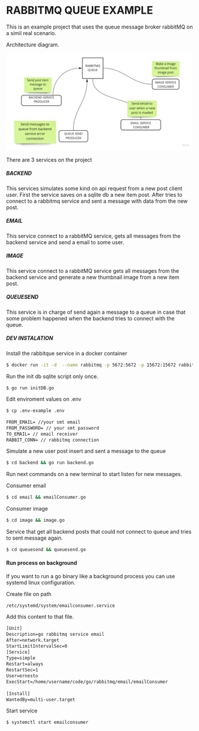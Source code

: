 # RABBITMQ QUEUE EXAMPLE 

This is an example project that uses the queue message broker rabbitMQ on a simil real scenario.

Architecture diagram.

![Alt text](architecture.jpg?raw=true "Title")

There are 3 services on the project

##### BACKEND
This services simulates some kind on api request from a new post client user.
First the service saves on a sqlite db a new item post.
After tries to connect to a rabbitmq service and sent a message with data from the new post.

##### EMAIL 
This service connect to a rabbitMQ service, gets all messages from the backend service and send a email to some user.

##### IMAGE 
This service connect to a rabbitMQ service gets all messages from the backend service and generate a new thumbnail image from a new item post.

##### QUEUESEND
This service is in charge of send again a message to a queue in case that some problem happened when the backend tries to connect with the queue.

##### DEV INSTALATION
Install the rabbitque service in a docker container

```sh
$ docker run -it -d  --name rabbitmq -p 5672:5672 -p 15672:15672 rabbitmq:3-management
```

Run the init db sqlite script only once.
```sh
$ go run initDB.go
```

Edit enviroment values on .env
```sh
$ cp .env-example .env
```

```
FROM_EMAIL= //your smt email
FROM_PASSWORD= // your smt password
TO_EMAIL= // email receiver
RABBIT_CONN= // rabbitmq connection
```

Simulate a new user post insert and sent a message to the queue
```sh
$ cd backend && go run backend.go
```

Run next commands on a new terminal to start listen for new messages.

Consumer email
```sh
$ cd email && emailConsumer.go
```

Consumer image
```sh
$ cd image && image.go
```

Service that get all backend posts that could not connect to queue and tries to sent message again.

```sh
$ cd queuesend && queuesend.go
```


#### Run process on background
If you want to run a go binary like a background process you can use systemd linux configuration.

Create file on path
```
/etc/systemd/system/emailconsumer.service
```

Add this content to that file.

```
[Unit]
Description=go rabbitmq service email
After=network.target
StartLimitIntervalSec=0
[Service]
Type=simple
Restart=always
RestartSec=1
User=ernesto
ExecStart=/home/username/code/go/rabbitmq/email/emailConsumer

[Install]
WantedBy=multi-user.target

```

Start service
```
$ systemctl start emailconsumer
```













